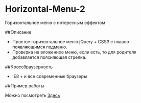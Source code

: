 Horizontal-Menu-2
=================

Горизонтальное меню с интересным эффектом

##Описание
 - Простое горизонтальное меню jQuery + CSS3 с плавно появляющимся подменю.
 - Проверка на вложенное меню, если есть, то для родителя добавляется поясняющая стрелка.
 
##Кроссбраузерность

 - IE8 + и все современные браузеры
 
##Пример работы

Можно посмотреть <a href="http://example.web-ulyanov.ru/frontend/Horizontal-Menu-2/">Здесь</a>